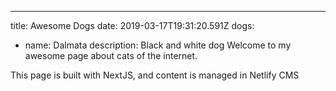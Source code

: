 ---
title: Awesome Dogs
date: 2019-03-17T19:31:20.591Z
dogs:
  - name: Dalmata
    description: Black and white dog
Welcome to my awesome page about cats of the internet.

This page is built with NextJS, and content is managed in Netlify CMS